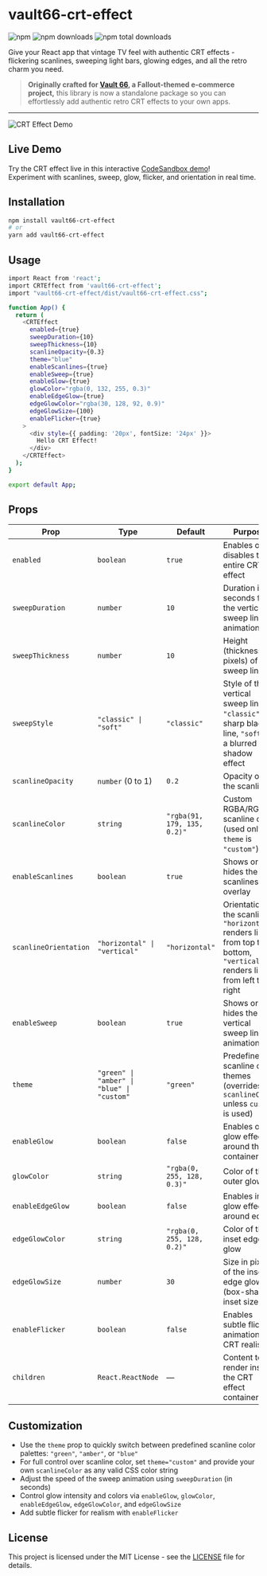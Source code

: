 # vault66-crt-effect

![npm](https://img.shields.io/npm/v/vault66-crt-effect?style=flat-square)
![npm downloads](https://img.shields.io/npm/dw/vault66-crt-effect?style=flat-square)
![npm total downloads](https://img.shields.io/npm/dt/vault66-crt-effect?style=flat-square)

Give your React app that vintage TV feel with authentic CRT effects - flickering scanlines, sweeping light bars, glowing edges, and all the retro charm you need.

> **Originally crafted for [Vault 66](https://github.com/mdombrov-33/vault-66-store), a Fallout-themed e-commerce project,** this library is now a standalone package so you can effortlessly add authentic retro CRT effects to your own apps.

---

![CRT Effect Demo](./crt.gif)

## Live Demo

Try the CRT effect live in this interactive [CodeSandbox demo](https://codesandbox.io/p/sandbox/brave-scott-lgp564)!  
Experiment with scanlines, sweep, glow, flicker, and orientation in real time.

## Installation

```bash
npm install vault66-crt-effect
# or
yarn add vault66-crt-effect
```

## Usage

```bash
import React from 'react';
import CRTEffect from 'vault66-crt-effect';
import "vault66-crt-effect/dist/vault66-crt-effect.css";

function App() {
  return (
    <CRTEffect
      enabled={true}
      sweepDuration={10}
      sweepThickness={10}
      scanlineOpacity={0.3}
      theme="blue"
      enableScanlines={true}
      enableSweep={true}
      enableGlow={true}
      glowColor="rgba(0, 132, 255, 0.3)"
      enableEdgeGlow={true}
      edgeGlowColor="rgba(30, 128, 92, 0.9)"
      edgeGlowSize={100}
      enableFlicker={true}
    >
      <div style={{ padding: '20px', fontSize: '24px' }}>
        Hello CRT Effect!
      </div>
    </CRTEffect>
  );
}

export default App;
```

## Props

| Prop                  | Type                                       | Default                     | Purpose                                                                                                                      |
| --------------------- | ------------------------------------------ | --------------------------- | ---------------------------------------------------------------------------------------------------------------------------- |
| `enabled`             | `boolean`                                  | `true`                      | Enables or disables the entire CRT effect                                                                                    |
| `sweepDuration`       | `number`                                   | `10`                        | Duration in seconds for the vertical sweep line animation                                                                    |
| `sweepThickness`      | `number`                                   | `10`                        | Height (thickness in pixels) of the sweep line                                                                               |
| `sweepStyle`          | `"classic" \| "soft"`                      | `"classic"`                 | Style of the vertical sweep line: `"classic"` is a sharp black line, `"soft"` is a blurred shadow effect                     |
| `scanlineOpacity`     | `number` (0 to 1)                          | `0.2`                       | Opacity of the scanlines                                                                                                     |
| `scanlineColor`       | `string`                                   | `"rgba(91, 179, 135, 0.2)"` | Custom RGBA/RGB scanline color (used only if `theme` is `"custom"`)                                                          |
| `enableScanlines`     | `boolean`                                  | `true`                      | Shows or hides the scanlines overlay                                                                                         |
| `scanlineOrientation` | `"horizontal" \| "vertical"`               | `"horizontal"`              | Orientation of the scanlines: `"horizontal"` renders lines from top to bottom, `"vertical"` renders lines from left to right |
| `enableSweep`         | `boolean`                                  | `true`                      | Shows or hides the vertical sweep line animation                                                                             |
| `theme`               | `"green" \| "amber" \| "blue" \| "custom"` | `"green"`                   | Predefined scanline color themes (overrides `scanlineColor` unless `custom` is used)                                         |
| `enableGlow`          | `boolean`                                  | `false`                     | Enables outer glow effect around the container                                                                               |
| `glowColor`           | `string`                                   | `"rgba(0, 255, 128, 0.3)"`  | Color of the outer glow                                                                                                      |
| `enableEdgeGlow`      | `boolean`                                  | `false`                     | Enables inset glow effect around edges                                                                                       |
| `edgeGlowColor`       | `string`                                   | `"rgba(0, 255, 128, 0.2)"`  | Color of the inset edge glow                                                                                                 |
| `edgeGlowSize`        | `number`                                   | `30`                        | Size in pixels of the inset edge glow (box-shadow inset size)                                                                |
| `enableFlicker`       | `boolean`                                  | `false`                     | Enables subtle flicker animation for CRT realism                                                                             |
| `children`            | `React.ReactNode`                          | —                           | Content to render inside the CRT effect container                                                                            |

## Customization

- Use the `theme` prop to quickly switch between predefined scanline color palettes: `"green"`, `"amber"`, or `"blue"`
- For full control over scanline color, set `theme="custom"` and provide your own `scanlineColor` as any valid CSS color string
- Adjust the speed of the sweep animation using `sweepDuration` (in seconds)
- Control glow intensity and colors via `enableGlow`, `glowColor`, `enableEdgeGlow`, `edgeGlowColor`, and `edgeGlowSize`
- Add subtle flicker for realism with `enableFlicker`

## License

This project is licensed under the MIT License - see the [LICENSE](LICENSE) file for details.
